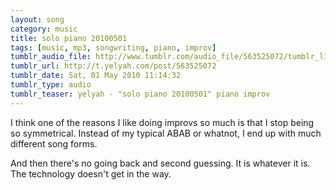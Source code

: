 ```yaml
---
layout: song
category: music
title: solo piano 20100501
tags: [music, mp3, songwriting, piano, improv]
tumblr_audio_file: http://www.tumblr.com/audio_file/563525072/tumblr_l1r148ITNY1qzo4ep
tumblr_url: http://t.yelyah.com/post/563525072
tumblr_date: Sat, 01 May 2010 11:14:32
tumblr_type: audio
tumblr_teaser: yelyah - "solo piano 20100501" piano improv
---
```

I think one of the reasons I like doing improvs so much is that I stop being so symmetrical. Instead of my typical ABAB or whatnot, I end up with much different song forms.

And then there's no going back and second guessing. It is whatever it is. The technology doesn't get in the way.
